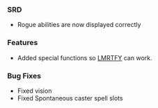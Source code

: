 ### SRD
- Rogue abilities are now displayed correctly

### Features
- Added special functions so [LMRTFY](https://foundryvtt.com/packages/lmrtfy/) can work.

### Bug Fixes
- Fixed vision
- Fixed Spontaneous caster spell slots